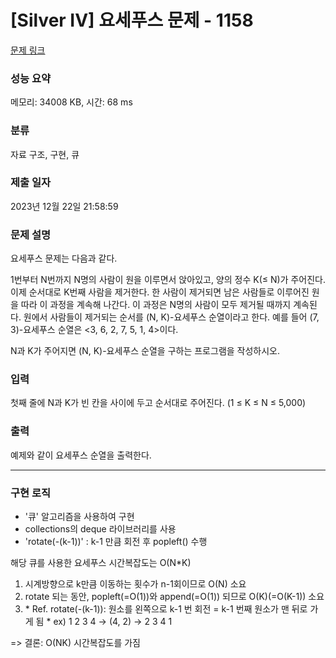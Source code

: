 # [Silver IV] 요세푸스 문제 - 1158 

[문제 링크](https://www.acmicpc.net/problem/1158) 

### 성능 요약

메모리: 34008 KB, 시간: 68 ms

### 분류

자료 구조, 구현, 큐

### 제출 일자

2023년 12월 22일 21:58:59

### 문제 설명

<p>요세푸스 문제는 다음과 같다.</p>

<p>1번부터 N번까지 N명의 사람이 원을 이루면서 앉아있고, 양의 정수 K(≤ N)가 주어진다. 이제 순서대로 K번째 사람을 제거한다. 한 사람이 제거되면 남은 사람들로 이루어진 원을 따라 이 과정을 계속해 나간다. 이 과정은 N명의 사람이 모두 제거될 때까지 계속된다. 원에서 사람들이 제거되는 순서를 (N, K)-요세푸스 순열이라고 한다. 예를 들어 (7, 3)-요세푸스 순열은 <3, 6, 2, 7, 5, 1, 4>이다.</p>

<p>N과 K가 주어지면 (N, K)-요세푸스 순열을 구하는 프로그램을 작성하시오.</p>

### 입력 

 <p>첫째 줄에 N과 K가 빈 칸을 사이에 두고 순서대로 주어진다. (1 ≤ K ≤ N ≤ 5,000)</p>

### 출력 
 
 <p>예제와 같이 요세푸스 순열을 출력한다.</p>
 
----------------------------------------------------------------------

### 구현 로직

<ul>
  <li>
    '큐' 알고리즘을 사용하여 구현
  </li>
  <li>
    collections의 deque 라이브러리를 사용
  </li>
  <li>
    'rotate(-(k-1))' : k-1 만큼 회전 후 popleft() 수행
  </li>
</ul>

<p>해당 큐를 사용한 요세푸스 시간복잡도는 O(N*K)</p>
<ol>
 <li>
  시계방향으로 k만큼 이동하는 횟수가 n-1회이므로 O(N) 소요
 </li>
 <li>
  rotate 되는 동안, popleft(=O(1))와 append(=O(1)) 되므로 O(K)(=O(K-1)) 소요 
 </li>
 <li>
  * Ref. rotate(-(k-1)): 원소를 왼쪽으로 k-1 번 회전 = k-1 번째 원소가 맨 뒤로 가게 됨
  * ex) 1 2 3 4  -> (4, 2) -> 2 3 4 1 
 </li>
</ol>
<p> => 결론: O(NK) 시간복잡도를 가짐</p>
